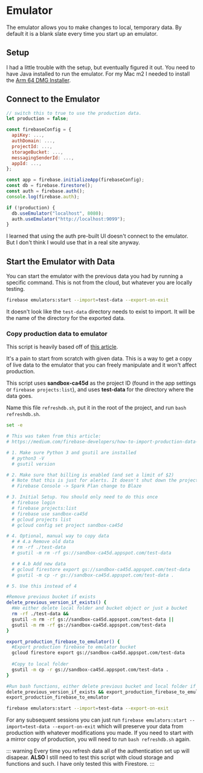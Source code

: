# Emulator

The emulator allows you to make changes to local, temporary data. By default it is a blank slate every time you start up an emulator.

## Setup

I had a little trouble with the setup, but eventually figured it out. You need to have Java installed to run the emulator. For my Mac m2 I needed to install the [Arm 64 DMG Installer](https://www.oracle.com/java/technologies/downloads/#jdk17-mac). 

## Connect to the Emulator

```js
// switch this to true to use the production data.
let production = false;

const firebaseConfig = {
  apiKey: ...,
  authDomain: ...,
  projectId: ...,
  storageBucket: ...,
  messagingSenderId: ...,
  appId: ...,
};

const app = firebase.initializeApp(firebaseConfig);
const db = firebase.firestore();
const auth = firebase.auth();
console.log(firebase.auth);

if (!production) {
  db.useEmulator("localhost", 8080);
  auth.useEmulator("http://localhost:9099");
}
```

I learned that using the auth pre-built UI doesn't connect to the emulator. But I don't think I would use that in a real site anyway.

## Start the Emulator with Data

You can start the emulator with the previous data you had by running a specific command. This is not from the cloud, but whatever you are locally testing. 

```bash
firebase emulators:start --import=test-data --export-on-exit
```

It doesn't look like the `test-data` directory needs to exist to import. It will be the name of the directory for the exported data.

### Copy production data to emulator

This script is heavily based off of [this article](https://medium.com/firebase-developers/how-to-import-production-data-from-cloud-firestore-to-the-local-emulator-e82ae1c6ed8).

It's a pain to start from scratch with given data. This is a way to get a copy of live data to the emulator that you can freely manipulate and it won't affect production.

This script uses **sandbox-ca45d** as the project ID (found in the app settings or `firebase projects:list`), and uses **test-data** for the directory  where the data goes.

Name this file `refreshdb.sh`, put it in the root of the project, and run `bash refreshdb.sh`.

```bash
set -e

# This was taken from this article: 
# https://medium.com/firebase-developers/how-to-import-production-data-from-cloud-firestore-to-the-local-emulator-e82ae1c6ed8

# 1. Make sure Python 3 and gsutil are installed
  # python3 -V
  # gsutil version

# 2. Make sure that billing is enabled (and set a limit of $2)
  # Note that this is just for alerts. It doesn't shut down the project if it goes over.
  # Firebase Console -> Spark Plan change to Blaze

# 3. Initial Setup. You should only need to do this once
  # firebase login
  # firebase projects:list
  # firebase use sandbox-ca45d
  # gcloud projects list
  # gcloud config set project sandbox-ca45d 

# 4. Optional, manual way to copy data
  # # 4.a Remove old data
  # rm -rf ./test-data
  # gsutil -m rm -rf gs://sandbox-ca45d.appspot.com/test-data

  # # 4.b Add new data
  # gcloud firestore export gs://sandbox-ca45d.appspot.com/test-data
  # gsutil -m cp -r gs://sandbox-ca45d.appspot.com/test-data .

# 5. Use this instead of 4

#Remove previous bucket if exists
delete_previous_version_if_exists() {
  #We either delete local folder and bucket object or just a bucket
  rm -rf ./test-data &&
  gsutil -m rm -rf gs://sandbox-ca45d.appspot.com/test-data ||
  gsutil -m rm -rf gs://sandbox-ca45d.appspot.com/test-data
}

export_production_firebase_to_emulator() {
  #Export production firebase to emulator bucket
  gcloud firestore export gs://sandbox-ca45d.appspot.com/test-data
  
  #Copy to local folder
  gsutil -m cp -r gs://sandbox-ca45d.appspot.com/test-data .
}

#Run bash functions, either delete previous bucket and local folder if exists for update or just export clean way
delete_previous_version_if_exists && export_production_firebase_to_emulator ||
export_production_firebase_to_emulator

firebase emulators:start --import=test-data --export-on-exit
```

For any subsequent sessions you can just run `firebase emulators:start --import=test-data --export-on-exit` which will preserve your data from production with whatever modifications you made. If you need to start with a mirror copy of production, you will need to run `bash refreshdb.sh` again.

::: warning
Every time you refresh data all of the authentication set up will disapear. **ALSO** I still need to test this script with cloud storage and functions and such. I have only tested this with Firestore.
:::
